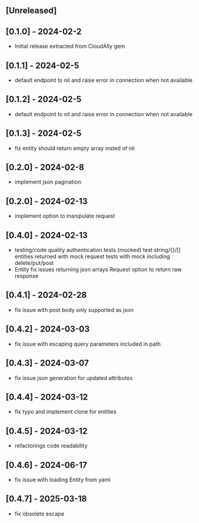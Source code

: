 ## [Unreleased]

## [0.1.0] - 2024-02-2
- Initial release extracted from CloudAlly gem

## [0.1.1] - 2024-02-5
- default endpoint to nil and raise error in connection when not available

## [0.1.2] - 2024-02-5
- default endpoint to nil and raise error in connection when not available

## [0.1.3] - 2024-02-5
- fix entity should return empty array insted of nil

## [0.2.0] - 2024-02-8
- implement json pagination

## [0.2.0] - 2024-02-13
- implement option to manipulate request

## [0.4.0] - 2024-02-13
- testing/code quality
  authentication tests (mocked)
  test string/{}/[] entities returned with mock
  request tests with mock including delete/put/post
- Entity fix issues returning json arrays
  Request option to return raw response

## [0.4.1] - 2024-02-28
- fix issue with post body only supported as json

## [0.4.2] - 2024-03-03
- fix issue with escaping query parameters included in path

## [0.4.3] - 2024-03-07
- fix issue json generation for updated attributes

## [0.4.4] - 2024-03-12
- fix typo and implement clone for entities

## [0.4.5] - 2024-03-12
- refactorings code readability

## [0.4.6] - 2024-06-17
- fix issue with loading Entity from yaml

## [0.4.7] - 2025-03-18
- fix obsolete escape
